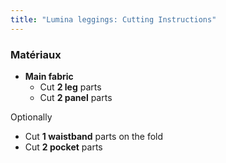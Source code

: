 ```yaml
---
title: "Lumina leggings: Cutting Instructions"
---
```


### Matériaux

- **Main fabric**
  - Cut **2 leg** parts
  - Cut **2 panel** parts

Optionally

- Cut **1 waistband** parts on the fold
- Cut **2 pocket** parts
